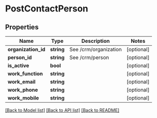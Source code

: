 # PostContactPerson

## Properties
Name | Type | Description | Notes
------------ | ------------- | ------------- | -------------
**organization_id** | **string** | See /crm/organization | [optional] 
**person_id** | **string** | See /crm/person | [optional] 
**is_active** | **bool** |  | [optional] 
**work_function** | **string** |  | [optional] 
**work_email** | **string** |  | [optional] 
**work_phone** | **string** |  | [optional] 
**work_mobile** | **string** |  | [optional] 

[[Back to Model list]](../README.md#documentation-for-models) [[Back to API list]](../README.md#documentation-for-api-endpoints) [[Back to README]](../README.md)


